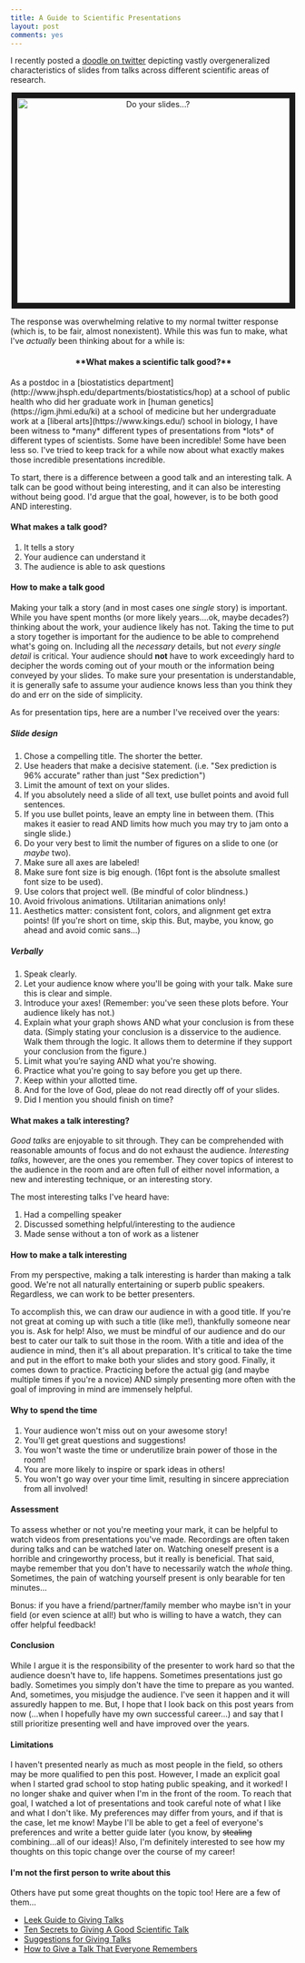 ```yaml
---
title: A Guide to Scientific Presentations
layout: post
comments: yes
---
```


I recently posted a [doodle on twitter](https://twitter.com/Shannon_E_Ellis/status/847899198523670530) depicting vastly overgeneralized characteristics of slides from talks across different scientific areas of research. 

<center><a href="https://twitter.com/Shannon_E_Ellis/status/847899198523670530
" target="_blank"><img src="https://ShanEllis.github.io/images/Slides.png" 
alt="Do your slides...?" width="480" height="360" border="10" /></a></center>

The response was overwhelming relative to my normal twitter response (which is, to be fair, almost nonexistent). While this was fun to make, what I've *actually* been thinking about for a while is: 
 <center> <h4>**What makes a scientific talk good?** </h4></center>
As a postdoc in a [biostatistics department](http://www.jhsph.edu/departments/biostatistics/hop) at a school of public health who did her graduate work in [human genetics](https://igm.jhmi.edu/ki) at a school of medicine but her undergraduate work at a [liberal arts](https://www.kings.edu/) school in biology, I have been witness to *many* different types of presentations from *lots* of different types of scientists. Some have been incredible! Some have been less so. I've tried to keep track for a while now about what exactly makes those incredible presentations incredible.

To start, there is a difference between a good talk and an interesting talk. A talk can be good without being interesting, and it can also be interesting without being good. I'd argue that the goal, however, is to be both good AND interesting. 

#### What makes a talk good?
1. It tells a story
2. Your audience can understand it
3. The audience is able to ask questions

#### How to make a talk good
Making your talk a story (and in most cases one *single* story) is important. While you have spent months (or more likely years....ok, maybe decades?) thinking about the work, your audience likely has not. Taking the time to put a story together is important for the audience to be able to comprehend what's going on. Including all the *necessary* details, but not *every single detail* is critical. Your audience should **not** have to work exceedingly hard to decipher the words coming out of your mouth or the information being conveyed by your slides. To make sure your presentation is understandable, it is generally safe to assume your audience knows less than you think they do and err on the side of simplicity.

As for presentation tips, here are a number I've received over the years:

##### **Slide design**
1. Chose a compelling title. The shorter the better.
2. Use headers that make a decisive statement. (i.e. "Sex prediction is 96% accurate" rather than just "Sex prediction")
3. Limit the amount of text on your slides.
4. If you absolutely need a slide of all text, use bullet points and avoid full sentences.
5. If you use bullet points, leave an empty line in between them. (This makes it easier to read AND limits how much you may try to jam onto a single slide.)
6. Do your very best to limit the number of figures on a slide to one (or *maybe* two).  
7. Make sure all axes are labeled!
7. Make sure font size is big enough. (16pt font is the absolute smallest font size to be used).
9. Use colors that project well. (Be mindful of color blindness.)
10. Avoid frivolous animations. Utilitarian animations only!
11. Aesthetics matter: consistent font, colors, and alignment get extra points! (If you're short on time, skip this. But, maybe, you know, go ahead and avoid comic sans...)

##### **Verbally**
1. Speak clearly.
2. Let your audience know where you'll be going with your talk. Make sure this is clear and simple.
3. Introduce your axes! (Remember: you've seen these plots before. Your audience likely has not.)
4. Explain what your graph shows AND what your conclusion is from these data. (Simply stating your conclusion is a disservice to the audience. Walk them through the logic. It allows them to determine if they support your conclusion from the figure.)
5. Limit what you’re saying AND what you're showing. 
6. Practice what you're going to say before you get up there.
7. Keep within your allotted time.
8. And for the love of God, pleae do not read directly off of your slides.
9. Did I mention you should finish on time?

#### What makes a talk interesting?
*Good talks* are enjoyable to sit through. They can be comprehended with reasonable amounts of focus and do not exhaust the audience. *Interesting talks*, however, are the ones you remember. They cover topics of interest to the audience in the room and are often full of either novel information, a new and interesting technique, or an interesting story. 

The most interesting talks I've heard have:

1. Had a compelling speaker 
2. Discussed something helpful/interesting to the audience
3. Made sense without a ton of work as a listener 

#### How to make a talk interesting
From my perspective, making a talk interesting is harder than making a talk good. We're not all naturally entertaining or superb public speakers. Regardless, we can work to be better presenters. 

To accomplish this, we can draw our audience in with a good title. If you're not great at coming up with such a title (like me!), thankfully someone near you is. Ask for help! Also, we must be mindful of our audience and do our best to cater our talk to suit those in the room. With a title and idea of the audience in mind, then it's all about preparation. It's critical to take the time and put in the effort to make both your slides and story good. Finally, it comes down to practice. Practicing before the actual gig (and maybe multiple times if you're a novice) AND simply presenting more often with the goal of improving in mind are immensely helpful. 

#### Why to spend the time
1. Your audience won't miss out on your awesome story!
2. You'll get great questions and suggestions! 
3. You won't waste the time or underutilize brain power of those in the room!
4. You are more likely to inspire or spark ideas in others!
5. You won't go way over your time limit, resulting in sincere appreciation from all involved!

#### Assessment
To assess whether or not you're meeting your mark, it can be helpful to watch videos from presentations you've made.  Recordings are often taken during talks and can be watched later on. Watching oneself present is a horrible and cringeworthy process, but it really is beneficial. That said, maybe remember that you don't have to necessarily watch the *whole* thing. Sometimes, the pain of watching yourself present is only bearable for ten minutes...

Bonus: if you have a friend/partner/family member who maybe isn't in your field (or even science at all!) but who is willing to have a watch, they can offer helpful feedback!

#### Conclusion
While I argue it is the responsibility of the presenter to work hard so that the audience doesn't have to, life happens. Sometimes presentations just go badly. Sometimes you simply don't have the time to prepare as you wanted. And, sometimes, you misjudge the audience. I've seen it happen and it will assuredly happen to me. But, I hope that I look back on this post years from now (...when I hopefully have my own successful career...) and say that I still prioritize presenting well and have improved over the years.

#### Limitations
I haven't presented nearly as much as most people in the field, so others may be more qualified to pen this post. However, I made an explicit goal when I started grad school to stop hating public speaking, and it worked! I no longer shake and quiver when I'm in the front of the room. To reach that goal, I watched a lot of presentations and took careful note of what I like and what I don't like. My preferences may differ from yours, and if that is the case, let me know! Maybe I'll be able to get a feel of everyone's preferences and write a better guide later (you know, by ~~stealing~~ combining...all of our ideas)! Also, I'm definitely interested to see how my thoughts on this topic change over the course of my career! 

#### I'm not the first person to write about this 
Others have put some great thoughts on the topic too! Here are a few of them...

* [Leek Guide to Giving Talks](https://github.com/jtleek/talkguide)
* [Ten Secrets to Giving A Good Scientific Talk](http://www.cgd.ucar.edu/cms/agu/scientific_talk.html)
* [Suggestions for Giving Talks](https://arxiv.org/pdf/gr-qc/9703019.pdf)
* [How to Give a Talk That Everyone Remembers](https://blog.f1000.com/2014/08/13/how-to-give-a-talk-that-everyone-remembers/)
